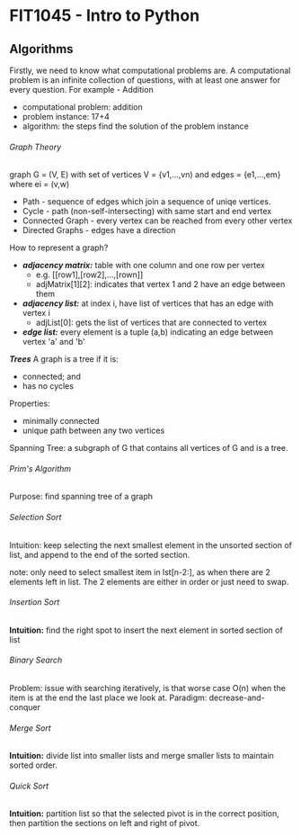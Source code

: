 # FIT1045 - Intro to Python
## Algorithms
Firstly, we need to know what computational problems are. A computational problem is an infinite collection of questions, with at least one answer for every question.
For example - Addition
- computational problem: addition
- problem instance: 17+4
- algorithm: the steps find the solution of the problem instance 

###### Graph Theory
graph G = (V, E) with set of vertices V = {v1,...,vn) and edges = {e1,...,em} where ei = (v,w)

- Path - sequence of edges which join a sequence of uniqe vertices.
- Cycle - path (non-self-intersecting) with same start and end vertex
- Connected Graph - every vertex can be reached from every other vertex
- Directed Graphs - edges have a direction

How to represent a graph?
- ***adjacency matrix:*** table with one column and one row per vertex
  - e.g. [[row1],[row2],...,[rown]]  
  - adjMatrix[1][2]: indicates that vertex 1 and 2 have an edge between them
- ***adjacency list:*** at index i, have list of vertices that has an edge with vertex i
  - adjList[0]: gets the list of vertices that are connected to vertex 
- ***edge list:*** every element is a tuple (a,b) indicating an edge between vertex 'a' and 'b'
  
***Trees***
A graph is a tree if it is:
- connected; and
- has no cycles

Properties:
- minimally connected
- unique path between any two vertices

Spanning Tree: a subgraph of G that contains all vertices of G and is a tree.

###### Prim's Algorithm
Purpose: find spanning tree of a graph

###### Selection Sort
Intuition: keep selecting the next smallest element in the unsorted section of list, and append to the end of the sorted section.

note: only need to select smallest item in lst[n-2:], as when there are 2 elements left in list. The 2 elements are either in order or just need to swap.

###### Insertion Sort
**Intuition:** find the right spot to insert the next element in sorted section of list

###### Binary Search
Problem: issue with searching iteratively, is that worse case O(n) when the item is at the end the last place we look at.
Paradigm: decrease-and-conquer

###### Merge Sort
**Intuition:** divide list into smaller lists and merge smaller lists to maintain sorted order.

###### Quick Sort
**Intuition:** partition list so that the selected pivot is in the correct position, then partition the sections on left and right of pivot.


 
